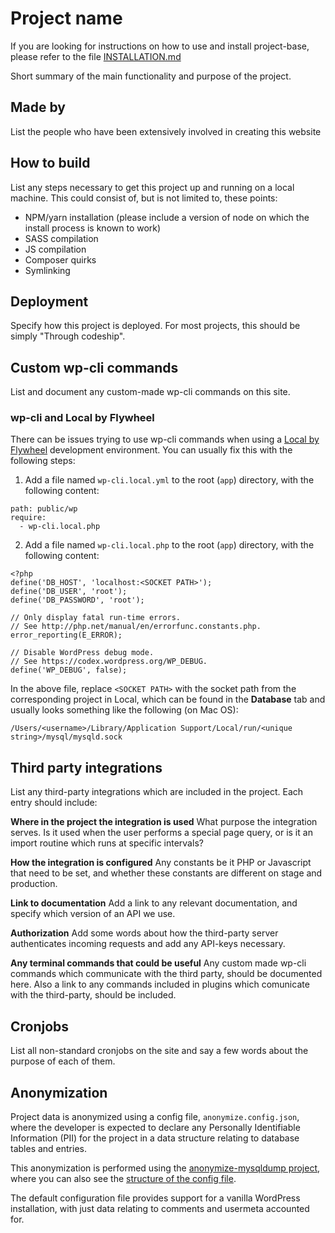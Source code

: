 # Project name

If you are looking for instructions on how to use and install project-base, please refer to the file [INSTALLATION.md](./INSTALLATION.md)

Short summary of the main functionality and purpose of the project.

## Made by

 List the people who have been extensively involved in creating this website

## How to build

List any steps necessary to get this project up and running on a local machine. This could consist of, but is not limited to, these points:

- NPM/yarn installation (please include a version of node on which the install process is known to work)
- SASS compilation
- JS compilation
- Composer quirks
- Symlinking

## Deployment
Specify how this project is deployed. For most projects, this should be simply "Through codeship".

## Custom wp-cli commands
List and document any custom-made wp-cli commands on this site.

### wp-cli and Local by Flywheel

There can be issues trying to use wp-cli commands when using a [Local by Flywheel](https://localwp.com/) development environment. You can usually fix this with the following steps:

1. Add a file named `wp-cli.local.yml` to the root (`app`) directory, with the following content:

```
path: public/wp
require:
  - wp-cli.local.php
```

2. Add a file named `wp-cli.local.php` to the root (`app`) directory, with the following content:

```
<?php
define('DB_HOST', 'localhost:<SOCKET PATH>');
define('DB_USER', 'root');
define('DB_PASSWORD', 'root');

// Only display fatal run-time errors.
// See http://php.net/manual/en/errorfunc.constants.php.
error_reporting(E_ERROR);

// Disable WordPress debug mode.
// See https://codex.wordpress.org/WP_DEBUG.
define('WP_DEBUG', false);
```

In the above file, replace `<SOCKET PATH>` with the socket path from the corresponding project in Local, which can be found in the **Database** tab and usually looks something like the following (on Mac OS):

`/Users/<username>/Library/Application Support/Local/run/<unique string>/mysql/mysqld.sock`

## Third party integrations
List any third-party integrations which are included in the project. Each entry should include:

**Where in the project the integration is used**
What purpose the integration serves. Is it used when the user performs a special page query, or is it an import routine which runs at specific intervals?

**How the integration is configured**
Any constants be it PHP or Javascript that need to be set, and whether these constants are different on stage and production.

**Link to documentation**
Add a link to any relevant documentation, and specify which version of an API we use.

**Authorization**
Add some words about how the third-party server authenticates incoming requests and add any API-keys necessary.

**Any terminal commands that could be useful**
Any custom made wp-cli commands which communicate with the third party, should be documented here. Also a link to any commands included in plugins which comunicate with the third-party, should be included.

## Cronjobs
List all non-standard cronjobs on the site and say a few words about the purpose of each of them.

## Anonymization
Project data is anonymized using a config file, `anonymize.config.json`, where the developer is expected to declare any Personally Identifiable Information (PII) for the project in a data structure relating to database tables and entries.

This anonymization is performed using the [anonymize-mysqldump project](https://github.com/DekodeInteraktiv/anonymize-mysqldump), where you can also see the [structure of the config file](https://github.com/DekodeInteraktiv/anonymize-mysqldump#config-file).

The default configuration file provides support for a vanilla WordPress installation, with just data relating to comments and usermeta accounted for.
